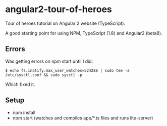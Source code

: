 # angular2-tour-of-heroes

Tour of heroes tutorial on Angular 2 website (TypeScript).

A good starting point for using NPM, TypeScript (1.8) and Angular2 (beta8).

## Errors

Was getting errors on npm start until I did:

    $ echo fs.inotify.max_user_watches=524288 | sudo tee -a /etc/sysctl.conf && sudo sysctl -p

Which fixed it.

## Setup

- npm install
- npm start (watches and compiles app/*.ts files and runs lite-server)




